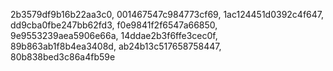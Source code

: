 2b3579df9b16b22aa3c0, 001467547c984773cf69, 1ac124451d0392c4f647, dd9cba0fbe247bb62fd3, f0e9841f2f6547a66850, 9e9553239aea5906e66a, 14ddae2b3f6ffe3cec0f, 89b863ab1f8b4ea3408d, ab24b13c517658758447, 80b838bed3c86a4fb59e